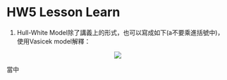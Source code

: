 # HW5 Lesson Learn

1. Hull-White Model除了講義上的形式，也可以寫成如下(a不要乘進括號中)，使用Vasicek model解釋：
<p align="center">
  <img src="https://render.githubusercontent.com/render/math?math=dr=a[\theta(t)/a-r] \times dt %2B \sigma \times dz">
</p>
   當中
